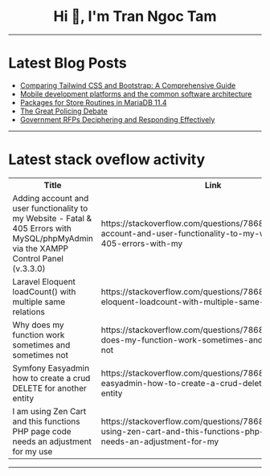 <h1 align="center">Hi 👋, I'm Tran Ngoc Tam</h1>

---

# Latest Blog Posts 
<!-- BLOG-POST-LIST:START -->
- [Comparing Tailwind CSS and Bootstrap: A Comprehensive Guide](https://dev.to/abdulluh/comparing-tailwind-css-and-bootstrap-a-comprehensive-guide-11cj)
- [Mobile development platforms and the common software architecture](https://dev.to/mkaychuks/mobile-development-platforms-and-the-common-software-architecture-4bdh)
- [Packages for Store Routines in MariaDB 11.4](https://dev.to/alejandro_du/packages-for-store-routines-in-mariadb-114-2h5o)
- [The Great Policing Debate](https://dev.to/eric_dequ/the-great-policing-debate-4ln1)
- [Government RFPs Deciphering and Responding Effectively](https://dev.to/quantumcybersolution/government-rfps-deciphering-and-responding-effectively-93i)
<!-- BLOG-POST-LIST:END -->

---

# Latest stack oveflow activity
<table>
  <tr><th>Title</th><th>Link</th></tr>
  <!-- STACKOVERFLOW:START --><tr><td>Adding account and user functionality to my Website - Fatal &amp; 405 Errors with MySQL/phpMyAdmin via the XAMPP Control Panel &lpar;v.3.3.0&rpar;</td><td>https://stackoverflow.com/questions/78683900/adding-account-and-user-functionality-to-my-website-fatal-405-errors-with-my</td></tr><tr><td>Laravel Eloquent loadCount&lpar;&rpar; with multiple same relations</td><td>https://stackoverflow.com/questions/78683764/laravel-eloquent-loadcount-with-multiple-same-relations</td></tr><tr><td>Why does my function work sometimes and sometimes not</td><td>https://stackoverflow.com/questions/78683760/why-does-my-function-work-sometimes-and-sometimes-not</td></tr><tr><td>Symfony Easyadmin how to create a crud DELETE for another entity</td><td>https://stackoverflow.com/questions/78683757/symfony-easyadmin-how-to-create-a-crud-delete-for-another-entity</td></tr><tr><td>I am using Zen Cart and this functions PHP page code needs an adjustment for my use</td><td>https://stackoverflow.com/questions/78683678/i-am-using-zen-cart-and-this-functions-php-page-code-needs-an-adjustment-for-my</td></tr><!-- STACKOVERFLOW:END -->
</table>

---


